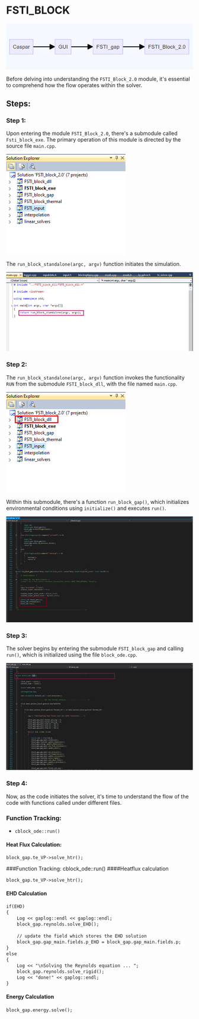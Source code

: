 # FSTI_BLOCK

![Image1](images/FSTI_block/FSTI_Block.png)

Before delving into understanding the `FSTI_Block_2.0` module, it's essential to comprehend how the flow operates within the solver.

## Steps:

### Step 1:

Upon entering the module `FSTI_Block_2.0`, there's a submodule called `Fsti_block_exe`. The primary operation of this module is directed by the source file `main.cpp`.

![Image2](images/FSTI_block/FSTI_Block_studiopage.png)

The `run_block_standalone(argc, argv)` function initiates the simulation.

![Image3](images/FSTI_block/Fsti_block_operating_function.png)

### Step 2:

The `run_block_standalone(argc, argv)` function invokes the functionality `RUN` from the submodule `FSTI_block_dll`, with the file named `main.cpp`.

![Image4](images/FSTI_block/FSTI_Block_studiopage_step1.png)

Within this submodule, there's a function `run_block_gap()`, which initializes environmental conditions using `initialize()` and executes `run()`.

![Image5](images/FSTI_block/FSTI_Block_run_block_gap.png)

### Step 3:

The solver begins by entering the submodule `FSTI_block_gap` and calling `run()`, which is initialized using the file `block_ode.cpp`.

![Image6](images/FSTI_block/Fsti_block_run().png)

### Step 4:

Now, as the code initiates the solver, it's time to understand the flow of the code with functions called under different files.

### Function Tracking:

- `cblock_ode::run()`

#### Heat Flux Calculation:

    block_gap.te_VP->solve_htr();  

###Function Tracking: 
    cblock_ode::run()
####Heatflux calculation

    block_gap.te_VP->solve_htr();  
            
#### EHD Calculation ###
    if(EHD)
    {
        Log << gaplog::endl << gaplog::endl;
        block_gap.reynolds.solve_EHD();

        // update the field which stores the EHD solution
        block_gap.gap_main.fields.p_EHD = block_gap.gap_main.fields.p;
    }
    else
    {
        Log << "\nSolving the Reynolds equation ... ";
        block_gap.reynolds.solve_rigid();
        Log << "done!" << gaplog::endl;
    }

#### Energy Calculation

    block_gap.energy.solve();